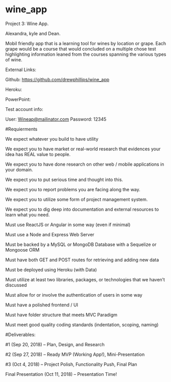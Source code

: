 # wine_app

Project 3: Wine App.

Alexandra, kyle and Dean.

Mobil friendly app that is a learning tool for wines by location or grape. Each grape would be a course that would concluded on a multiple chose test highlighting information leaned from the courses spanning the various types of wine. 

External Links:

Github: https://github.com/drewphillips/wine_app

Heroku:

PowerPoint:

Test account info:

User: Wineap@mailinator.com
Password: 12345



#Requierments

We expect whatever you build to have utility

We expect you to have market or real-world research that evidences your idea has REAL value to people. 

We expect you to have done research on other web / mobile applications in your domain. 

We expect you to put serious time and thought into this. 

We expect you to report problems you are facing along the way.

We expect you to utilize some form of project management system.

We expect you to dig deep into documentation and external resources to learn what you need. 

Must use ReactJS or Angular in some way (even if minimal)

Must use a Node and Express Web Server

Must be backed by a MySQL or MongoDB Database with a Sequelize or Mongoose ORM  

Must have both GET and POST routes for retrieving and adding new data

Must be deployed using Heroku (with Data)

Must utilize at least two libraries, packages, or technologies that we haven’t discussed

Must allow for or involve the authentication of users in some way

Must have a polished frontend / UI 

Must have folder structure that meets MVC Paradigm

Must meet good quality coding standards (indentation, scoping, naming)


#Deliverables: 

#1 (Sep 20, 2018) – Plan, Design, and Research

#2 (Sep 27, 2018) – Ready MVP (Working App!), Mini-Presentation

#3 (Oct 4, 2018) – Project Polish, Functionality Push, Final Plan 

Final Presentation (Oct 11, 2018) – Presentation Time!
